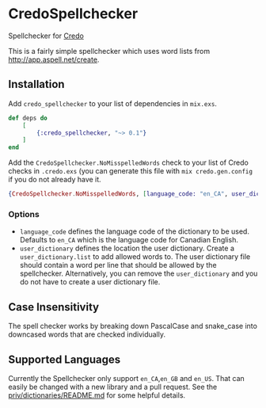 # CredoSpellchecker

Spellchecker for [Credo](https://github.com/rrrene/credo)

This is a fairly simple spellchecker which uses word lists from http://app.aspell.net/create.

## Installation

Add `credo_spellchecker` to your list of dependencies in `mix.exs`.

```elixir
def deps do
    [
        {:credo_spellchecker, "~> 0.1"}
    ]
end
```

Add the `CredoSpellchecker.NoMisspelledWords` check to your list of Credo checks in `.credo.exs` (you can generate this file with `mix credo.gen.config` if you do not already have it.

```elixir
{CredoSpellchecker.NoMisspelledWords, [language_code: "en_CA", user_dictionary: "user_dictionary.list"]},
```

### Options

- `language_code` defines the language code of the dictionary to be used. Defaults to `en_CA` which is the language code for Canadian English.
- `user_dictionary` defines the location the user dictionary. Create a `user_dictionary.list` to add allowed words to. The user dictionary file should contain a word per line that should be allowed by the spellchecker. Alternatively, you can remove the `user_dictionary` and you do not have to create a user dictionary file.

## Case Insensitivity

The spell checker works by breaking down PascalCase and snake_case into downcased words that are checked individually.

## Supported Languages

Currently the Spellchecker only support `en_CA`,`en_GB` and `en_US`. That can easily be changed with a new library and a pull request. See the [priv/dictionaries/README.md](priv/dictionaries/README.md) for some helpful details.
